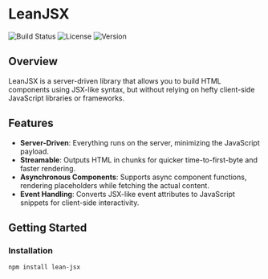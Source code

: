 # LeanJSX

![Build Status](https://img.shields.io/badge/build-passing-brightgreen)
![License](https://img.shields.io/badge/license-MPL--2.0-blue)
![Version](https://img.shields.io/badge/version-1.0.0-orange)

## Overview

LeanJSX is a server-driven library that allows you to build HTML components using JSX-like syntax, but without relying on hefty client-side JavaScript libraries or frameworks.

## Features

- **Server-Driven**: Everything runs on the server, minimizing the JavaScript payload.
- **Streamable**: Outputs HTML in chunks for quicker time-to-first-byte and faster rendering.
- **Asynchronous Components**: Supports async component functions, rendering placeholders while fetching the actual content.
- **Event Handling**: Converts JSX-like event attributes to JavaScript snippets for client-side interactivity.

## Getting Started

### Installation

```bash
npm install lean-jsx
